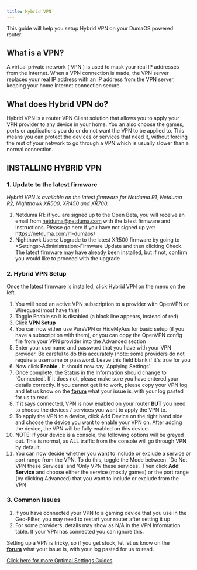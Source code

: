 ```yaml
---
title: Hybrid VPN
---
```


This guide will help you setup Hybrid VPN on your DumaOS powered router. 

## What is a VPN?

A virtual private network ('VPN') is used to mask your real IP addresses from the Internet. When a VPN connection is made, the VPN server replaces your real IP address with an IP address from the VPN server, keeping your home Internet connection secure.

## What does Hybrid VPN do?

Hybrid VPN is a router VPN Client solution that allows you to apply your VPN provider to any device in your home. You an also choose the games, ports or applications you do or do not want the VPN to be applied to. This means you can protect the devices or services that need it, without forcing the rest of your network to go through a VPN which is usually slower than a normal connection.

## INSTALLING HYBRID VPN

### 1. Update to the latest firmware

*Hybrid VPN is available on the latest firmware for Netduma R1, Netduma R2, Nighthawk XR500, XR450 and XR700.* 

1. Netduma R1: if you are signed up to the Open Beta, you will receive an email from netduma@netduma.com with the latest firmware and instructions. Please go here if you have not signed up yet: https://netduma.com/r1-dumaos/
2. Nighthawk Users: Upgrade to the latest XR500 firmware by going to >Settings>Administration>Firmware Update and then clicking Check. The latest firmware may have already been installed, but if not, confirm you would like to proceed with the upgrade

### 2. Hybrid VPN Setup

Once the latest firmware is installed, click Hybrid VPN on the menu on the left. 

1. You will need an active VPN subscription to a provider with OpenVPN or Wireguard(most have this)
2. Toggle Enable so it is disabled (a black line appears, instead of red) 
3. Click **VPN Setup**
4. You can now either use PureVPN or HideMyAss for basic setup (if you have a subscription with them), or you can copy the OpenVPN config file from your VPN provider into the Advanced section
5. Enter your username and password that you have with your VPN provider. Be careful to do this accurately (note: some providers do not require a username or password. Leave this field blank if it's true for you
6. Now click **Enable** . It should now say 'Applying Settings' 
7. Once complete, the Status in the Information should change to 'Connected'. If it does not, please make sure you have entered your details correctly. If you cannot get it to work, please copy your VPN log and let us know on the **[forum](http://forum.netduma.com)** what your issue is, with your log pasted for us to read.
8. If it says connected, VPN is now enabled on your router **BUT** you need to choose the devices / services you want to apply the VPN to. 
9. To apply the VPN to a device, click Add Device on the right hand side and choose the device you want to enable your VPN on. After adding the device, the VPN will be fully enabled on this device.
10. NOTE: If your device is a console, the following options will be greyed out. This is normal, as ALL traffic from the console will go through VPN by default.
11. You can now decide whether you want to include or exclude a service or port range from the VPN. To do this, toggle the Mode between  'Do Not VPN these Services' and 'Only VPN these services'. Then click **Add Service** and choose either the service (mostly games) or the port range (by clicking Advanced) that you want to include or exclude from the VPN

### 3. Common Issues

1. If you have connected your VPN to a gaming device that you use in the Geo-Filter, you may need to restart your router after setting it up 
2. For some providers, details may show as N/A in the VPN Information table. If your VPN has connected you can ignore this.

Setting up a VPN is tricky, so if you get stuck, let let us know on the **[forum](http://forum.netduma.com)** what your issue is, with your log pasted for us to read.

[Click here for more Optimal Settings Guides](http://support.netduma.com/support/solutions/folders/16000090646)

